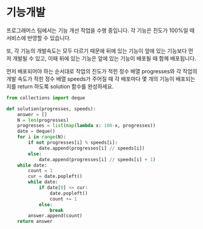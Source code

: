 # 기능개발

프로그래머스 팀에서는 기능 개선 작업을 수행 중입니다. 각 기능은 진도가 100%일 때 서비스에 반영할 수 있습니다.

또, 각 기능의 개발속도는 모두 다르기 때문에 뒤에 있는 기능이 앞에 있는 기능보다 먼저 개발될 수 있고, 이때 뒤에 있는 기능은 앞에 있는 기능이 배포될 때 함께 배포됩니다.

먼저 배포되어야 하는 순서대로 작업의 진도가 적힌 정수 배열 progresses와 각 작업의 개발 속도가 적힌 정수 배열 speeds가 주어질 때 각 배포마다 몇 개의 기능이 배포되는지를 return 하도록 solution 함수를 완성하세요.



```python
from collections import deque

def solution(progresses, speeds):
    answer = []
    N = len(progresses)
    progresses = list(map(lambda x: 100-x, progresses))
    date = deque()
    for i in range(N):
        if not progresses[i] % speeds[i]:
            date.append(progresses[i] // speeds[i])
        else:
            date.append(progresses[i] // speeds[i] + 1)
    while date:
        count = 1
        cur = date.popleft()
        while date:
            if date[0] <= cur:
                date.popleft()
                count += 1
            else:
                break
        answer.append(count)
    return answer
```

